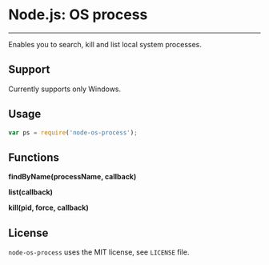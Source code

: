 # Node.js: OS process
----

Enables you to search, kill and list local system processes.

## Support

Currently supports only Windows.

## Usage

```javascript
var ps = require('node-os-process');
```

## Functions

**findByName(processName, callback)**

**list(callback)**

**kill(pid, force, callback)**

## License

`node-os-process` uses the MIT license, see `LICENSE` file.


